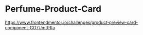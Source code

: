 # Perfume-Product-Card
https://www.frontendmentor.io/challenges/product-preview-card-component-GO7UmttRfa
